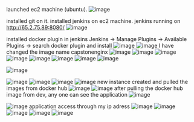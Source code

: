 launched ec2 machine (ubuntu).
![image](https://github.com/user-attachments/assets/d200a1cb-78b8-40f0-8491-eb12be676291)

installed git on it.
installed jenkins on ec2 machine.
jenkins running on  http://65.2.75.89:8080/
![image](https://github.com/user-attachments/assets/a082adbb-1974-4cae-b229-7d3ffb67acb6)

installed docker plugin in jenkins 
Jenkins -> Manage Plugins -> Available Plugins -> search docker plugin and install
![image](https://github.com/user-attachments/assets/d3eaf9be-c8f2-4626-8109-5a79211cc35e)
![image](https://github.com/user-attachments/assets/a47ab21b-272b-4db7-9fcd-bdef2055687b)
I have changed the image name capstonenginx
![image](https://github.com/user-attachments/assets/465b1d1f-7a2b-4401-96ba-004ea88f47dc)
![image](https://github.com/user-attachments/assets/c179bdbd-1fab-4d4c-b64f-739e23ba9c20)
![image](https://github.com/user-attachments/assets/358ee100-168a-4659-b88d-7c65e922fa80)
![image](https://github.com/user-attachments/assets/6e39437c-89f5-4bb8-a763-bb12a5c89597)
![image](https://github.com/user-attachments/assets/8eecea43-c1fd-4683-b077-07a4277c32e8)
![image](https://github.com/user-attachments/assets/32aa5af8-e1e6-4c53-b071-430a0cc907bf)
![image](https://github.com/user-attachments/assets/fba30edb-a1a6-4ac6-a56d-a4be7998ec97)
![image](https://github.com/user-attachments/assets/68a2989b-d892-4c53-83f1-1ebe9808d78a)

![image](https://github.com/user-attachments/assets/b15e9349-5763-45b9-816f-851610f67f17)

![image](https://github.com/user-attachments/assets/2a087608-80b3-4b0a-8caa-250ac704518b)
![image](https://github.com/user-attachments/assets/55c9c696-40a8-43bb-b79b-18bc7a3529bc)
![image](https://github.com/user-attachments/assets/aed47936-58fb-4142-be15-02abd9cb12cb)
![image](https://github.com/user-attachments/assets/e1dc6e0a-cbcf-4b8b-9c88-d732e3023017)
new instance created and pulled the images from docker hub
![image](https://github.com/user-attachments/assets/8bcc97d4-7f7d-420d-b817-9ffb8ada4488)
![image](https://github.com/user-attachments/assets/3e2188fe-b006-497d-aa4d-0012189cb765)
after pulling the docker hub image from dev, any one can see the application
![image](https://github.com/user-attachments/assets/6e92e043-48c0-4795-8f46-03f3719f9f60)

![image](https://github.com/user-attachments/assets/7d86dc38-15ba-47f0-88c8-f8185c62b456)
application access through my ip adress
![image](https://github.com/user-attachments/assets/4ff6273e-17a4-4e3a-83a4-3f1474c683ac)
![image](https://github.com/user-attachments/assets/c77ef5dd-dcc2-42b8-aaca-c2fb951975bf)
![image](https://github.com/user-attachments/assets/99a8aa7a-47ce-4932-bc38-5a68cdd30418)
![image](https://github.com/user-attachments/assets/a7048218-6193-4368-9b6a-63e551af8e6e)
![image](https://github.com/user-attachments/assets/f349b739-c322-42bb-a1e8-6464cb445443)


